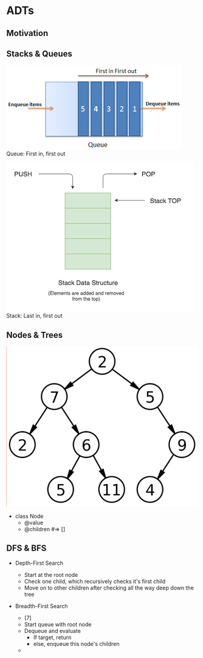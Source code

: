 
# ADTs  


## Motivation 


## Stacks & Queues
![Queue](./queue.png)
Queue: First in, first out

![Stack](./stack.jpg)
Stack: Last in, first out

## Nodes & Trees

![Binary Tree](./binary_tree.png)

- class Node
    - @value
    - @children #=> []

## DFS & BFS
- Depth-First Search
    - Start at the root node
    - Check one child, which recursively checks it's first child
    - Move on to other children after checking all the way deep down the tree

- Breadth-First Search
    - [7]
    - Start queue with root node
    - Dequeue and evaluate
        - If target, return
        - else, enqueue this node's children
    - 
